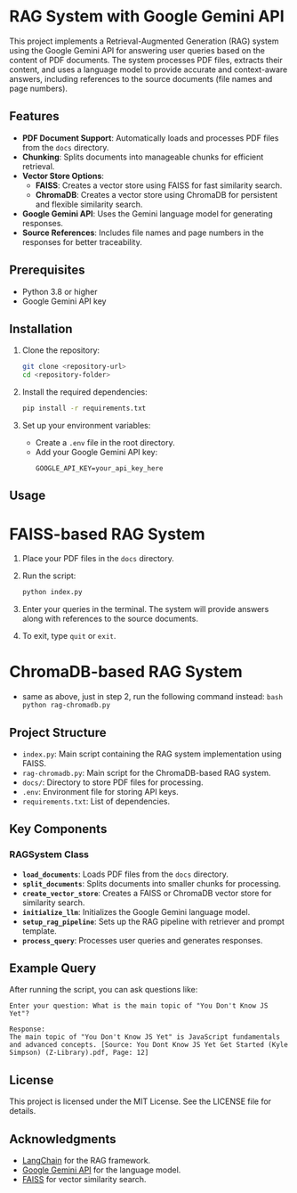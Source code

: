 # RAG System with Google Gemini API

This project implements a Retrieval-Augmented Generation (RAG) system using the Google Gemini API for answering user queries based on the content of PDF documents. The system processes PDF files, extracts their content, and uses a language model to provide accurate and context-aware answers, including references to the source documents (file names and page numbers).

## Features

- **PDF Document Support**: Automatically loads and processes PDF files from the `docs` directory.
- **Chunking**: Splits documents into manageable chunks for efficient retrieval.
- **Vector Store Options**:
  - **FAISS**: Creates a vector store using FAISS for fast similarity search.
  - **ChromaDB**: Creates a vector store using ChromaDB for persistent and flexible similarity search.
- **Google Gemini API**: Uses the Gemini language model for generating responses.
- **Source References**: Includes file names and page numbers in the responses for better traceability.

## Prerequisites

- Python 3.8 or higher
- Google Gemini API key

## Installation

1. Clone the repository:

   ```bash
   git clone <repository-url>
   cd <repository-folder>
   ```

2. Install the required dependencies:

   ```bash
   pip install -r requirements.txt
   ```

3. Set up your environment variables:
   - Create a `.env` file in the root directory.
   - Add your Google Gemini API key:
     ```
     GOOGLE_API_KEY=your_api_key_here
     ```

## Usage

# FAISS-based RAG System

1. Place your PDF files in the `docs` directory.

2. Run the script:

   ```bash
   python index.py
   ```

3. Enter your queries in the terminal. The system will provide answers along with references to the source documents.

4. To exit, type `quit` or `exit`.

# ChromaDB-based RAG System

- same as above, just in step 2, run the following command instead:
  `bash
  python rag-chromadb.py
  `

## Project Structure

- `index.py`: Main script containing the RAG system implementation using FAISS.
- `rag-chromadb.py`: Main script for the ChromaDB-based RAG system.
- `docs/`: Directory to store PDF files for processing.
- `.env`: Environment file for storing API keys.
- `requirements.txt`: List of dependencies.

## Key Components

### RAGSystem Class

- **`load_documents`**: Loads PDF files from the `docs` directory.
- **`split_documents`**: Splits documents into smaller chunks for processing.
- **`create_vector_store`**: Creates a FAISS or ChromaDB
  vector store for similarity search.
- **`initialize_llm`**: Initializes the Google Gemini language model.
- **`setup_rag_pipeline`**: Sets up the RAG pipeline with retriever and prompt template.
- **`process_query`**: Processes user queries and generates responses.

## Example Query

After running the script, you can ask questions like:

```
Enter your question: What is the main topic of "You Don't Know JS Yet"?

Response:
The main topic of "You Don't Know JS Yet" is JavaScript fundamentals and advanced concepts. [Source: You Dont Know JS Yet Get Started (Kyle Simpson) (Z-Library).pdf, Page: 12]
```

## License

This project is licensed under the MIT License. See the LICENSE file for details.

## Acknowledgments

- [LangChain](https://github.com/hwchase17/langchain) for the RAG framework.
- [Google Gemini API](https://aistudio.google.com/) for the language model.
- [FAISS](https://github.com/facebookresearch/faiss) for vector similarity search.
